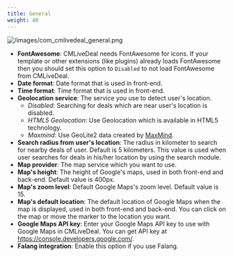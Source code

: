 ```yaml
---
title: General
weight: 40
---
```


![/images/com_cmlivedeal_general.png](/images/com_cmlivedeal_general.png)

*   **FontAwesome**: CMLiveDeal needs FontAwesome for icons. If your template or other extensions (like plugins) already loads FontAwesome then you should set this option to `Disabled` to not load FontAwesome from CMLiveDeal.
*   **Date format**: Date format that is used in front-end.
*   **Time format**: Time format that is used in front-end.
* **Geolocation service**: The service you use to detect user's location.
    *   _Disabled_: Searching for deals which are near user's location is disabled.
    *   _HTML5 Geolocation_: Use Geolocation which is available in HTML5 technology.
    *   _Maxmind_: Use GeoLite2 data created by [MaxMind](http://www.maxmind.com).
* **Search radius from user's location**: The radius in kilometer to search for nearby deals of user. Default is 5 kilometers. This value is used when user searches for deals in his/her location by using the search module.
* **Map provider**: The map service which you want to use.
*   **Map's height**: The height of Google's maps, used in both front-end and back-end. Default value is 400px.
*   **Map's zoom level**: Default Google Maps's zoom level. Default value is 15.
*   **Map's default location**: The default location of Google Maps when the map is displayed, used in both front-end and back-end. You can click on the map or move the marker to the location you want.
* **Google Maps API key**: Enter your Google Maps API key to use with Google Maps in CMLiveDeal. You can get API key at https://console.developers.google.com/.
* **Falang integration**: Enable this option if you use Falang.
